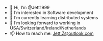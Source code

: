 - 👋 Hi, I’m @Jett1999
- 👀 I’m interested in Software development
- 🌱 I’m currently learning distributed systems
- 🌊 I’m looking forward to working in USA/Switzerland/Ireland/Netherlands
- 📫 How to reach me: Jett.Z@outlook.com
